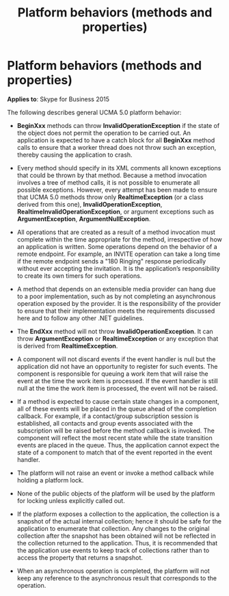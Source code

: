 ﻿---
title: Platform behaviors (methods and properties)
TOCTitle: Platform behaviors (methods and properties)
ms:assetid: 2c50e201-69ad-4cf0-a506-91f3eca18e62
ms:mtpsurl: https://msdn.microsoft.com/en-us/library/Dn466082(v=office.16)
ms:contentKeyID: 65240013
ms.date: 07/27/2015
mtps_version: v=office.16
---

# Platform behaviors (methods and properties)


**Applies to**: Skype for Business 2015

The following describes general UCMA 5.0 platform behavior:

  - **BeginXxx** methods can throw **InvalidOperationException** if the state of the object does not permit the operation to be carried out. An application is expected to have a catch block for all **BeginXxx** method calls to ensure that a worker thread does not throw such an exception, thereby causing the application to crash.

  - Every method should specify in its XML comments all known exceptions that could be thrown by that method. Because a method invocation involves a tree of method calls, it is not possible to enumerate all possible exceptions. However, every attempt has been made to ensure that UCMA 5.0 methods throw only **RealtimeException** (or a class derived from this one), **InvalidOperationException**, **RealtimeInvalidOperationException**, or argument exceptions such as **ArgumentException**, **ArgumentNullException**.

  - All operations that are created as a result of a method invocation must complete within the time appropriate for the method, irrespective of how an application is written. Some operations depend on the behavior of a remote endpoint. For example, an INVITE operation can take a long time if the remote endpoint sends a "180 Ringing" response periodically without ever accepting the invitation. It is the application’s responsibility to create its own timers for such operations.

  - A method that depends on an extensible media provider can hang due to a poor implementation, such as by not completing an asynchronous operation exposed by the provider. It is the responsibility of the provider to ensure that their implementation meets the requirements discussed here and to follow any other .NET guidelines.

  - The **EndXxx** method will not throw **InvalidOperationException**. It can throw **ArgumentException** or **RealtimeException** or any exception that is derived from **RealtimeException**.

  - A component will not discard events if the event handler is null but the application did not have an opportunity to register for such events. The component is responsible for queuing a work item that will raise the event at the time the work item is processed. If the event handler is still null at the time the work item is processed, the event will not be raised.

  - If a method is expected to cause certain state changes in a component, all of these events will be placed in the queue ahead of the completion callback. For example, if a contact/group subscription session is established, all contacts and group events associated with the subscription will be raised before the method callback is invoked. The component will reflect the most recent state while the state transition events are placed in the queue. Thus, the application cannot expect the state of a component to match that of the event reported in the event handler.

  - The platform will not raise an event or invoke a method callback while holding a platform lock.

  - None of the public objects of the platform will be used by the platform for locking unless explicitly called out.

  - If the platform exposes a collection to the application, the collection is a snapshot of the actual internal collection; hence it should be safe for the application to enumerate that collection. Any changes to the original collection after the snapshot has been obtained will not be reflected in the collection returned to the application. Thus, it is recommended that the application use events to keep track of collections rather than to access the property that returns a snapshot.

  - When an asynchronous operation is completed, the platform will not keep any reference to the asynchronous result that corresponds to the operation.

